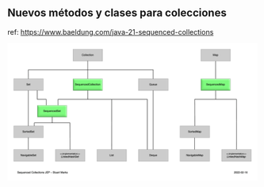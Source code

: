 ## Nuevos métodos y clases para colecciones
ref: https://www.baeldung.com/java-21-sequenced-collections

![src/main/resources/new-hierarchy-diagram.png](src/main/resources/new-hierarchy-diagram.png)
